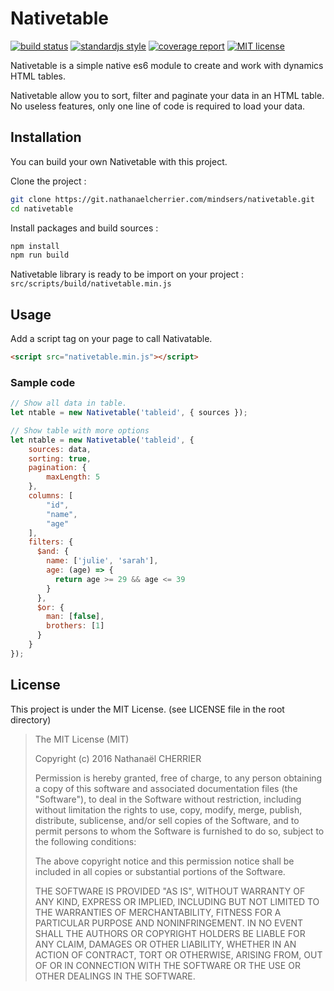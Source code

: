 # Nativetable

[![build status][badge_build_status_image]][badge_build_status_link]
[![standardjs style][badge_js_code_style_image]][badge_js_code_style_link]
[![coverage report][badge_coverage_report_image]][badge_coverage_report_link]
[![MIT license][badge_license_image]][badge_license_link]

Nativetable is a simple native es6 module to create and work with dynamics HTML tables.

Nativetable allow you to sort, filter and paginate your data in an HTML table. No useless features, only one line of code is required to load your data.

## Installation

You can build your own Nativetable with this project.

Clone the project :
```bash
git clone https://git.nathanaelcherrier.com/mindsers/nativetable.git
cd nativetable
```

Install packages and build sources :
```bash
npm install
npm run build
```

Nativetable library is ready to be import on your project : `src/scripts/build/nativetable.min.js`

## Usage

Add a script tag on your page to call Nativatable.
```html
<script src="nativetable.min.js"></script>
```

### Sample code

```js
// Show all data in table.
let ntable = new Nativetable('tableid', { sources });
```

```js
// Show table with more options
let ntable = new Nativetable('tableid', {
    sources: data,
    sorting: true,
    pagination: {
        maxLength: 5
    },
    columns: [
        "id",
        "name",
        "age"
    ],
    filters: {
      $and: {
        name: ['julie', 'sarah'],
        age: (age) => {
          return age >= 29 && age <= 39
        }
      },
      $or: {
        man: [false],
        brothers: [1]
      }
    }
});
```

## License

This project is under the MIT License. (see LICENSE file in the root directory)

> The MIT License (MIT)
>
> Copyright (c) 2016 Nathanaël CHERRIER
>
> Permission is hereby granted, free of charge, to any person obtaining a copy
> of this software and associated documentation files (the "Software"), to deal
> in the Software without restriction, including without limitation the rights
> to use, copy, modify, merge, publish, distribute, sublicense, and/or sell
> copies of the Software, and to permit persons to whom the Software is
> furnished to do so, subject to the following conditions:
>
> The above copyright notice and this permission notice shall be included in all
> copies or substantial portions of the Software.
>
> THE SOFTWARE IS PROVIDED "AS IS", WITHOUT WARRANTY OF ANY KIND, EXPRESS OR
> IMPLIED, INCLUDING BUT NOT LIMITED TO THE WARRANTIES OF MERCHANTABILITY,
> FITNESS FOR A PARTICULAR PURPOSE AND NONINFRINGEMENT. IN NO EVENT SHALL THE
> AUTHORS OR COPYRIGHT HOLDERS BE LIABLE FOR ANY CLAIM, DAMAGES OR OTHER
> LIABILITY, WHETHER IN AN ACTION OF CONTRACT, TORT OR OTHERWISE, ARISING FROM,
> OUT OF OR IN CONNECTION WITH THE SOFTWARE OR THE USE OR OTHER DEALINGS IN THE
> SOFTWARE.

[wiki]: https://git.nathanaelcherrier.com/mindsers/nativetable/wikis/home
[project]: https://git.nathanaelcherrier.com/mindsers/nativetable

[badge_build_status_image]: https://travis-ci.org/Mindsers/nativetable.svg
[badge_license_image]: https://img.shields.io/badge/license-MIT-blue.svg
[badge_build_status_link]: https://travis-ci.org/Mindsers/nativetable
[badge_js_code_style_image]: https://img.shields.io/badge/code%20style-standard-yellow.svg
[badge_js_code_style_link]: http://standardjs.com
[badge_license_link]: https://github.com/Mindsers/nativetable/blob/master/LICENSE
[badge_coverage_report_image]: https://git.nathanaelcherrier.com/mindsers/nativetable/badges/master/coverage.svg
[badge_coverage_report_link]: https://git.nathanaelcherrier.com/mindsers/nativetable/commits/master
